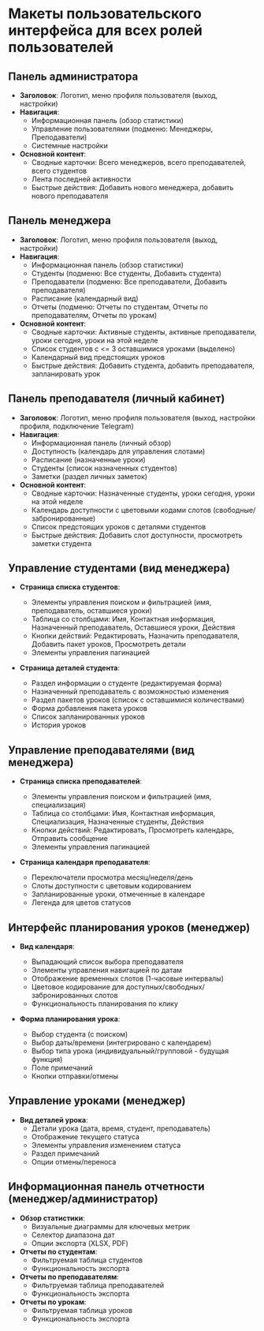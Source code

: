 # Макеты пользовательского интерфейса для всех ролей пользователей

## Панель администратора
- **Заголовок**: Логотип, меню профиля пользователя (выход, настройки)
- **Навигация**: 
  - Информационная панель (обзор статистики)
  - Управление пользователями (подменю: Менеджеры, Преподаватели)
  - Системные настройки
- **Основной контент**:
  - Сводные карточки: Всего менеджеров, всего преподавателей, всего студентов
  - Лента последней активности
  - Быстрые действия: Добавить нового менеджера, добавить нового преподавателя

## Панель менеджера
- **Заголовок**: Логотип, меню профиля пользователя (выход, настройки)
- **Навигация**:
  - Информационная панель (обзор статистики)
  - Студенты (подменю: Все студенты, Добавить студента)
  - Преподаватели (подменю: Все преподаватели, Добавить преподавателя)
  - Расписание (календарный вид)
  - Отчеты (подменю: Отчеты по студентам, Отчеты по преподавателям, Отчеты по урокам)
- **Основной контент**:
  - Сводные карточки: Активные студенты, активные преподаватели, уроки сегодня, уроки на этой неделе
  - Список студентов с <= 3 оставшимися уроками (выделено)
  - Календарный вид предстоящих уроков
  - Быстрые действия: Добавить студента, добавить преподавателя, запланировать урок

## Панель преподавателя (личный кабинет)
- **Заголовок**: Логотип, меню профиля пользователя (выход, настройки профиля, подключение Telegram)
- **Навигация**:
  - Информационная панель (личный обзор)
  - Доступность (календарь для управления слотами)
  - Расписание (назначенные уроки)
  - Студенты (список назначенных студентов)
  - Заметки (раздел личных заметок)
- **Основной контент**:
  - Сводные карточки: Назначенные студенты, уроки сегодня, уроки на этой неделе
  - Календарь доступности с цветовыми кодами слотов (свободные/забронированные)
  - Список предстоящих уроков с деталями студентов
  - Быстрые действия: Добавить слот доступности, просмотреть заметки студента

## Управление студентами (вид менеджера)
- **Страница списка студентов**:
  - Элементы управления поиском и фильтрацией (имя, преподаватель, оставшиеся уроки)
  - Таблица со столбцами: Имя, Контактная информация, Назначенный преподаватель, Оставшиеся уроки, Действия
  - Кнопки действий: Редактировать, Назначить преподавателя, Добавить пакет уроков, Просмотреть детали
  - Элементы управления пагинацией

- **Страница деталей студента**:
  - Раздел информации о студенте (редактируемая форма)
  - Назначенный преподаватель с возможностью изменения
  - Раздел пакетов уроков (список с оставшимися количествами)
  - Форма добавления пакета уроков
  - Список запланированных уроков
  - История уроков

## Управление преподавателями (вид менеджера)
- **Страница списка преподавателей**:
  - Элементы управления поиском и фильтрацией (имя, специализация)
  - Таблица со столбцами: Имя, Контактная информация, Специализация, Назначенные студенты, Действия
  - Кнопки действий: Редактировать, Просмотреть календарь, Отправить сообщение
  - Элементы управления пагинацией

- **Страница календаря преподавателя**:
  - Переключатели просмотра месяц/неделя/день
  - Слоты доступности с цветовым кодированием
  - Запланированные уроки, отмеченные в календаре
  - Легенда для цветов статусов

## Интерфейс планирования уроков (менеджер)
- **Вид календаря**:
  - Выпадающий список выбора преподавателя
  - Элементы управления навигацией по датам
  - Отображение временных слотов (1-часовые интервалы)
  - Цветовое кодирование для доступных/свободных/забронированных слотов
  - Функциональность планирования по клику

- **Форма планирования урока**:
  - Выбор студента (с поиском)
  - Выбор даты/времени (интегрировано с календарем)
  - Выбор типа урока (индивидуальный/групповой - будущая функция)
  - Поле примечаний
  - Кнопки отправки/отмены

## Управление уроками (менеджер)
- **Вид деталей урока**:
  - Детали урока (дата, время, студент, преподаватель)
  - Отображение текущего статуса
  - Элементы управления изменением статуса
  - Раздел примечаний
  - Опции отмены/переноса

## Информационная панель отчетности (менеджер/администратор)
- **Обзор статистики**:
  - Визуальные диаграммы для ключевых метрик
  - Селектор диапазона дат
  - Опции экспорта (XLSX, PDF)
- **Отчеты по студентам**:
  - Фильтруемая таблица студентов
  - Функциональность экспорта
- **Отчеты по преподавателям**:
  - Фильтруемая таблица преподавателей
  - Функциональность экспорта
- **Отчеты по урокам**:
  - Фильтруемая таблица уроков
  - Функциональность экспорта
